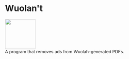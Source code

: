 # Wuolan't
<img src="https://user-images.githubusercontent.com/35693714/207497352-ec236635-e6f4-4bf2-a143-452311299edd.png" width="100"><br>
A program that removes ads from Wuolah-generated PDFs.
